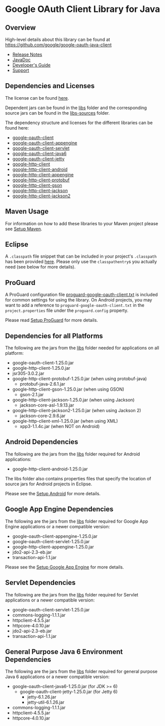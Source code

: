 # Google OAuth Client Library for Java

## Overview

High-level details about this library can be found at
https://github.com/google/google-oauth-java-client

* [Release Notes][release-notes]
* [JavaDoc][javadoc]
* [Developer's Guide][developers-guide]
* [Support][support]

## Dependencies and Licenses

The license can be found [here](LICENSE.txt).

Dependent jars can be found in the [libs](libs) folder and the corresponding source jars can be
found in the [libs-sources](libs-sources) folder.

The dependency structure and licenses for the different libraries can be found here:

* [google-oauth-client](dependencies/google-oauth-client-dependencies.html)
* [google-oauth-client-appengine](dependencies/google-oauth-client-appengine-dependencies.html)
* [google-oauth-client-servlet](dependencies/google-oauth-client-servlet-dependencies.html)
* [google-oauth-client-java6](dependencies/google-oauth-client-java6-dependencies.html)
* [google-oauth-client-jetty](dependencies/google-oauth-client-jetty-dependencies.html)
* [google-http-client](dependencies/google-http-client-dependencies.html)
* [google-http-client-android](dependencies/google-http-client-android-dependencies.html)
* [google-http-client-appengine](dependencies/google-http-client-appengine-dependencies.html)
* [google-http-client-protobuf](dependencies/google-http-client-protobuf-dependencies.html)
* [google-http-client-gson](dependencies/google-http-client-gson-dependencies.html)
* [google-http-client-jackson](dependencies/google-http-client-jackson-dependencies.html)
* [google-http-client-jackson2](dependencies/google-http-client-jackson2-dependencies.html)

## Maven Usage

For information on how to add these libraries to your Maven project please see
[Setup Maven][setup-maven].

## Eclipse

A `.classpath` file snippet that can be included in your project's `.classpath` has been provided
[here](.classpath). Please only use the `classpathentry`s you actually need (see below for more
details).

## ProGuard

A ProGuard configuration file [proguard-google-oauth-client.txt](proguard-google-oauth-client.txt)
is included for common settings for using the library. On Android projects, you may want to add a
reference to `proguard-google-oauth-client.txt` in the `project.properties` file under the
`proguard.config` property.

Please read [Setup ProGuard][proguard-setup] for more details.

## Dependencies for all Platforms

The following are the jars from the [libs](libs) folder needed for applications on all platform:

* google-oauth-client-1.25.0.jar
* google-http-client-1.25.0.jar
* jsr305-3.0.2.jar
* google-http-client-protobuf-1.25.0.jar (when using protobuf-java)
  * protobuf-java-2.6.1.jar
* google-http-client-gson-1.25.0.jar (when using GSON)
  * gson-2.1.jar
* google-http-client-jackson-1.25.0.jar (when using Jackson)
  * jackson-core-asl-1.9.13.jar
* google-http-client-jackson2-1.25.0.jar (when using Jackson 2)
  * jackson-core-2.9.6.jar
* google-http-client-xml-1.25.0.jar (when using XML)
  * xpp3-1.1.4c.jar (when NOT on Android)

## Android Dependencies

The following are the jars from the [libs](libs) folder required for Android applications:

* google-http-client-android-1.25.0.jar

The libs folder also contains properties files that specify the location of source jars for Android
projects in Eclipse.

Please see the [Setup Android][android-setup] for more details.

## Google App Engine Dependencies

The following are the jars from the [libs](libs) folder required for Google App Engine applications
or a newer compatible version:

* google-oauth-client-appengine-1.25.0.jar
* google-oauth-client-servlet-1.25.0.jar
* google-http-client-appengine-1.25.0.jar
* jdo2-api-2.3-eb.jar
* transaction-api-1.1.jar

Please see the [Setup Google App Engine][appengine-setup] for more details.

## Servlet Dependencies

The following are the jars from the [libs](libs) folder required for Servlet applications or a newer
compatible version:

* google-oauth-client-servlet-1.25.0.jar
* commons-logging-1.1.1.jar
* httpclient-4.5.5.jar
* httpcore-4.0.10.jar
* jdo2-api-2.3-eb.jar
* transaction-api-1.1.jar

## General Purpose Java 6 Environment Dependencies

The following are the jars from the [libs](libs) folder required for general purpose Java 6
applications or a newer compatible version:

* google-oauth-client-java6-1.25.0.jar (for JDK >= 6)
  * google-oauth-client-jetty-1.25.0.jar (for Jetty 6)
    * jetty-6.1.26.jar
    * jetty-util-6.1.26.jar
* commons-logging-1.1.1.jar
* httpclient-4.5.5.jar
* httpcore-4.0.10.jar

[release-notes]: https://github.com/google/google-oauth-java-client/releases/tag/1.25.0
[javadoc]: https://google.github.io/google-oauth-java-client/releases/1.25.0/javadoc/index.html
[developers-guide]: https://developers.google.com/api-client-library/java/google-oauth-java-client/
[support]: https://developers.google.com/api-client-library/java/google-oauth-java-client/support
[setup-maven]: https://developers.google.com/api-client-library/java/google-oauth-java-client/setup#maven
[proguard-setup]: https://developers.google.com/api-client-library/java/google-http-java-client/setup#proguard
[android-setup]: https://developers.google.com/api-client-library/java/google-http-java-client/setup#android
[appengine-setup]: https://developers.google.com/api-client-library/java/google-oauth-java-client/setup#google_app_engine
